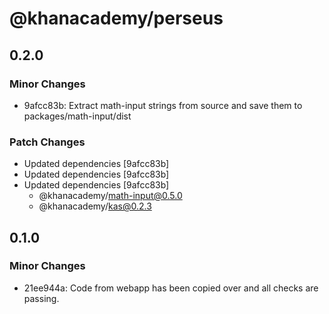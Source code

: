 # @khanacademy/perseus

## 0.2.0

### Minor Changes

-   9afcc83b: Extract math-input strings from source and save them to packages/math-input/dist

### Patch Changes

-   Updated dependencies [9afcc83b]
-   Updated dependencies [9afcc83b]
-   Updated dependencies [9afcc83b]
    -   @khanacademy/math-input@0.5.0
    -   @khanacademy/kas@0.2.3

## 0.1.0

### Minor Changes

-   21ee944a: Code from webapp has been copied over and all checks are passing.
